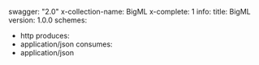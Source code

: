 swagger: "2.0"
x-collection-name: BigML
x-complete: 1
info:
  title: BigML
  version: 1.0.0
schemes:
- http
produces:
- application/json
consumes:
- application/json